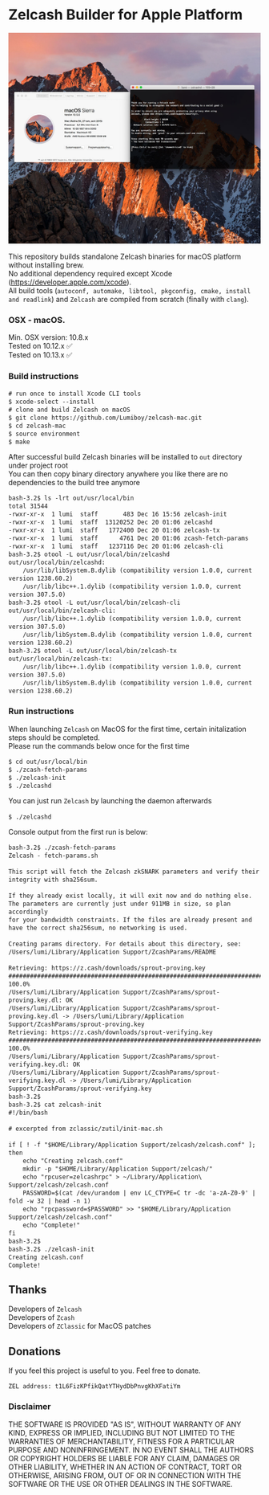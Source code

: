 # Zelcash Builder for Apple Platform

![Screenshot](https://github.com/Lumiboy/zelcash-mac/raw/master/docs/zelcash-apple.png "Zelcash on Mac OS")

This repository builds standalone Zelcash binaries for macOS platform without installing brew.  
No additional dependency required except Xcode (https://developer.apple.com/xcode).  
All build tools (`autoconf, automake, libtool, pkgconfig, cmake, install and readlink`) and `Zelcash` are compiled from scratch (finally with `clang`).  

###  OSX - macOS.

Min. OSX version: 10.8.x  
Tested on 10.12.x :white_check_mark:  
Tested on 10.13.x :white_check_mark:  


### Build instructions
```shell
# run once to install Xcode CLI tools
$ xcode-select --install
# clone and build Zelcash on macOS
$ git clone https://github.com/Lumiboy/zelcash-mac.git
$ cd zelcash-mac
$ source environment
$ make
```

After successful build Zelcash binaries will be installed to `out` directory under project root  
You can then copy binary directory anywhere you like there are no dependencies to the build tree anymore  
```shell
bash-3.2$ ls -lrt out/usr/local/bin
total 31544
-rwxr-xr-x  1 lumi  staff       483 Dec 16 15:56 zelcash-init
-rwxr-xr-x  1 lumi  staff  13120252 Dec 20 01:06 zelcashd
-rwxr-xr-x  1 lumi  staff   1772400 Dec 20 01:06 zelcash-tx
-rwxr-xr-x  1 lumi  staff      4761 Dec 20 01:06 zcash-fetch-params
-rwxr-xr-x  1 lumi  staff   1237116 Dec 20 01:06 zelcash-cli
bash-3.2$ otool -L out/usr/local/bin/zelcashd
out/usr/local/bin/zelcashd:
    /usr/lib/libSystem.B.dylib (compatibility version 1.0.0, current version 1238.60.2)
    /usr/lib/libc++.1.dylib (compatibility version 1.0.0, current version 307.5.0)
bash-3.2$ otool -L out/usr/local/bin/zelcash-cli 
out/usr/local/bin/zelcash-cli:
    /usr/lib/libc++.1.dylib (compatibility version 1.0.0, current version 307.5.0)
    /usr/lib/libSystem.B.dylib (compatibility version 1.0.0, current version 1238.60.2)
bash-3.2$ otool -L out/usr/local/bin/zelcash-tx
out/usr/local/bin/zelcash-tx:
    /usr/lib/libc++.1.dylib (compatibility version 1.0.0, current version 307.5.0)
    /usr/lib/libSystem.B.dylib (compatibility version 1.0.0, current version 1238.60.2)
```

### Run instructions

When launching `Zelcash` on MacOS for the first time, certain initalization steps should be completed.  
Please run the commands below once for the first time  

```shell
$ cd out/usr/local/bin
$ ./zcash-fetch-params
$ ./zelcash-init
$ ./zelcashd
```

You can just run `Zelcash` by launching the daemon afterwards  

`$ ./zelcashd`  

Console output from the first run is below:
```shell
bash-3.2$ ./zcash-fetch-params
Zelcash - fetch-params.sh

This script will fetch the Zelcash zkSNARK parameters and verify their
integrity with sha256sum.

If they already exist locally, it will exit now and do nothing else.
The parameters are currently just under 911MB in size, so plan accordingly
for your bandwidth constraints. If the files are already present and
have the correct sha256sum, no networking is used.

Creating params directory. For details about this directory, see:
/Users/lumi/Library/Application Support/ZcashParams/README

Retrieving: https://z.cash/downloads/sprout-proving.key
######################################################################## 100.0%
/Users/lumi/Library/Application Support/ZcashParams/sprout-proving.key.dl: OK
/Users/lumi/Library/Application Support/ZcashParams/sprout-proving.key.dl -> /Users/lumi/Library/Application Support/ZcashParams/sprout-proving.key
Retrieving: https://z.cash/downloads/sprout-verifying.key
######################################################################## 100.0%
/Users/lumi/Library/Application Support/ZcashParams/sprout-verifying.key.dl: OK
/Users/lumi/Library/Application Support/ZcashParams/sprout-verifying.key.dl -> /Users/lumi/Library/Application Support/ZcashParams/sprout-verifying.key
bash-3.2$ 
bash-3.2$ cat zelcash-init 
#!/bin/bash

# excerpted from zclassic/zutil/init-mac.sh

if [ ! -f "$HOME/Library/Application Support/zelcash/zelcash.conf" ]; then
    echo "Creating zelcash.conf"
    mkdir -p "$HOME/Library/Application Support/zelcash/"
    echo "rpcuser=zelcashrpc" > ~/Library/Application\ Support/zelcash/zelcash.conf
    PASSWORD=$(cat /dev/urandom | env LC_CTYPE=C tr -dc 'a-zA-Z0-9' | fold -w 32 | head -n 1)
    echo "rpcpassword=$PASSWORD" >> "$HOME/Library/Application Support/zelcash/zelcash.conf"
    echo "Complete!"
fi
bash-3.2$ 
bash-3.2$ ./zelcash-init 
Creating zelcash.conf
Complete!
```



## Thanks
Developers of `Zelcash`  
Developers of `Zcash`  
Developers of `ZClassic` for MacOS patches

## Donations
If you feel this project is useful to you. Feel free to donate.

    ZEL address: t1L6FizKPfikQatYTHydDbPnvgKhXFatiYm


### Disclaimer

THE SOFTWARE IS PROVIDED "AS IS", WITHOUT WARRANTY OF ANY KIND, EXPRESS OR
IMPLIED, INCLUDING BUT NOT LIMITED TO THE WARRANTIES OF MERCHANTABILITY,
FITNESS FOR A PARTICULAR PURPOSE AND NONINFRINGEMENT. IN NO EVENT SHALL THE
AUTHORS OR COPYRIGHT HOLDERS BE LIABLE FOR ANY CLAIM, DAMAGES OR OTHER
LIABILITY, WHETHER IN AN ACTION OF CONTRACT, TORT OR OTHERWISE, ARISING FROM,
OUT OF OR IN CONNECTION WITH THE SOFTWARE OR THE USE OR OTHER DEALINGS IN THE
SOFTWARE.

